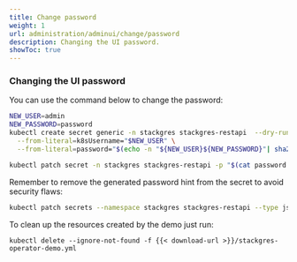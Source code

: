 ```yaml
---
title: Change password
weight: 1
url: administration/adminui/change/password
description: Changing the UI password.
showToc: true
---
```


### Changing the UI password

You can use the command below to change the password:

```bash
NEW_USER=admin
NEW_PASSWORD=password
kubectl create secret generic -n stackgres stackgres-restapi  --dry-run=client -o json \
  --from-literal=k8sUsername="$NEW_USER" \
  --from-literal=password="$(echo -n "${NEW_USER}${NEW_PASSWORD}"| sha256sum | awk '{ print $1 }' )" > password.patch

kubectl patch secret -n stackgres stackgres-restapi -p "$(cat password.patch)" && rm password.patch
```

Remember to remove the generated password hint from the secret to avoid security flaws:

```bash
kubectl patch secrets --namespace stackgres stackgres-restapi --type json -p '[{"op":"remove","path":"/data/clearPassword"}]'
```


To clean up the resources created by the demo just run:

```
kubectl delete --ignore-not-found -f {{< download-url >}}/stackgres-operator-demo.yml
```